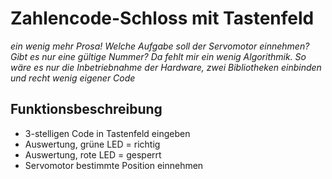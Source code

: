 # Zahlencode-Schloss mit Tastenfeld

*ein wenig mehr Prosa! Welche Aufgabe soll der Servomotor einnehmen? Gibt es nur eine gültige Nummer? Da fehlt mir ein wenig Algorithmik. So wäre es nur die Inbetriebnahme der Hardware, zwei Bibliotheken einbinden und recht wenig eigener Code*

## Funktionsbeschreibung

* 3-stelligen Code in Tastenfeld eingeben 
* Auswertung, grüne LED = richtig
* Auswertung, rote LED = gesperrt 
* Servomotor bestimmte Position einnehmen 
